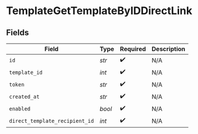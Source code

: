 # TemplateGetTemplateByIDDirectLink


## Fields

| Field                          | Type                           | Required                       | Description                    |
| ------------------------------ | ------------------------------ | ------------------------------ | ------------------------------ |
| `id`                           | *str*                          | :heavy_check_mark:             | N/A                            |
| `template_id`                  | *int*                          | :heavy_check_mark:             | N/A                            |
| `token`                        | *str*                          | :heavy_check_mark:             | N/A                            |
| `created_at`                   | *str*                          | :heavy_check_mark:             | N/A                            |
| `enabled`                      | *bool*                         | :heavy_check_mark:             | N/A                            |
| `direct_template_recipient_id` | *int*                          | :heavy_check_mark:             | N/A                            |